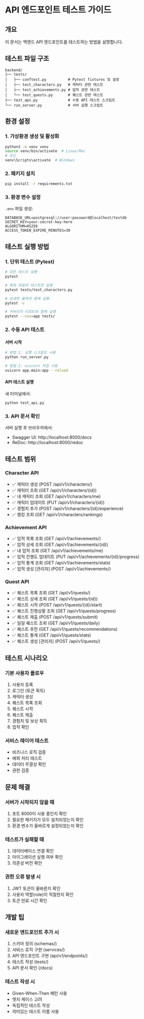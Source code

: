 # API 엔드포인트 테스트 가이드

## 개요
이 문서는 백엔드 API 엔드포인트를 테스트하는 방법을 설명합니다.

## 테스트 파일 구조
```
backend/
├── tests/
│   ├── conftest.py          # Pytest fixtures 및 설정
│   ├── test_characters.py   # 캐릭터 관련 테스트
│   ├── test_achievements.py # 업적 관련 테스트
│   └── test_quests.py       # 퀘스트 관련 테스트
├── test_api.py              # 수동 API 테스트 스크립트
└── run_server.py            # 서버 실행 스크립트
```

## 환경 설정

### 1. 가상환경 생성 및 활성화
```bash
python3 -m venv venv
source venv/bin/activate  # Linux/Mac
# 또는
venv\Scripts\activate  # Windows
```

### 2. 패키지 설치
```bash
pip install -r requirements.txt
```

### 3. 환경 변수 설정
`.env` 파일 생성:
```env
DATABASE_URL=postgresql://user:password@localhost/testdb
SECRET_KEY=your-secret-key-here
ALGORITHM=HS256
ACCESS_TOKEN_EXPIRE_MINUTES=30
```

## 테스트 실행 방법

### 1. 단위 테스트 (Pytest)
```bash
# 모든 테스트 실행
pytest

# 특정 파일의 테스트만 실행
pytest tests/test_characters.py

# 상세한 출력과 함께 실행
pytest -v

# 커버리지 리포트와 함께 실행
pytest --cov=app tests/
```

### 2. 수동 API 테스트

#### 서버 시작
```bash
# 방법 1: 실행 스크립트 사용
python run_server.py

# 방법 2: uvicorn 직접 사용
uvicorn app.main:app --reload
```

#### API 테스트 실행
새 터미널에서:
```bash
python test_api.py
```

### 3. API 문서 확인
서버 실행 후 브라우저에서:
- Swagger UI: http://localhost:8000/docs
- ReDoc: http://localhost:8000/redoc

## 테스트 범위

### Character API
- ✅ 캐릭터 생성 (POST /api/v1/characters/)
- ✅ 캐릭터 조회 (GET /api/v1/characters/{id})
- ✅ 내 캐릭터 조회 (GET /api/v1/characters/me)
- ✅ 캐릭터 업데이트 (PUT /api/v1/characters/{id})
- ✅ 경험치 추가 (POST /api/v1/characters/{id}/experience)
- ✅ 랭킹 조회 (GET /api/v1/characters/rankings)

### Achievement API
- ✅ 업적 목록 조회 (GET /api/v1/achievements/)
- ✅ 업적 상세 조회 (GET /api/v1/achievements/{id})
- ✅ 내 업적 조회 (GET /api/v1/achievements/me)
- ✅ 업적 진행도 업데이트 (PUT /api/v1/achievements/{id}/progress)
- ✅ 업적 통계 조회 (GET /api/v1/achievements/stats)
- ✅ 업적 생성 [관리자] (POST /api/v1/achievements/)

### Quest API
- ✅ 퀘스트 목록 조회 (GET /api/v1/quests/)
- ✅ 퀘스트 상세 조회 (GET /api/v1/quests/{id})
- ✅ 퀘스트 시작 (POST /api/v1/quests/{id}/start)
- ✅ 퀘스트 진행상황 조회 (GET /api/v1/quests/progress)
- ✅ 퀘스트 제출 (POST /api/v1/quests/submit)
- ✅ 일일 퀘스트 조회 (GET /api/v1/quests/daily)
- ✅ 퀘스트 추천 (GET /api/v1/quests/recommendations)
- ✅ 퀘스트 통계 (GET /api/v1/quests/stats)
- ✅ 퀘스트 생성 [관리자] (POST /api/v1/quests/)

## 테스트 시나리오

### 기본 사용자 플로우
1. 사용자 등록
2. 로그인 (토큰 획득)
3. 캐릭터 생성
4. 퀘스트 목록 조회
5. 퀘스트 시작
6. 퀘스트 제출
7. 경험치 및 보상 획득
8. 업적 확인

### 서비스 레이어 테스트
- 비즈니스 로직 검증
- 예외 처리 테스트
- 데이터 무결성 확인
- 권한 검증

## 문제 해결

### 서버가 시작되지 않을 때
1. 포트 8000이 사용 중인지 확인
2. 필요한 패키지가 모두 설치되었는지 확인
3. 환경 변수가 올바르게 설정되었는지 확인

### 테스트가 실패할 때
1. 데이터베이스 연결 확인
2. 마이그레이션 실행 여부 확인
3. 의존성 버전 확인

### 권한 오류 발생 시
1. JWT 토큰이 올바른지 확인
2. 사용자 역할(role)이 적절한지 확인
3. 토큰 만료 시간 확인

## 개발 팁

### 새로운 엔드포인트 추가 시
1. 스키마 정의 (schemas/)
2. 서비스 로직 구현 (services/)
3. API 엔드포인트 구현 (api/v1/endpoints/)
4. 테스트 작성 (tests/)
5. API 문서 확인 (/docs)

### 테스트 작성 시
- Given-When-Then 패턴 사용
- 엣지 케이스 고려
- 독립적인 테스트 작성
- 의미있는 테스트 이름 사용